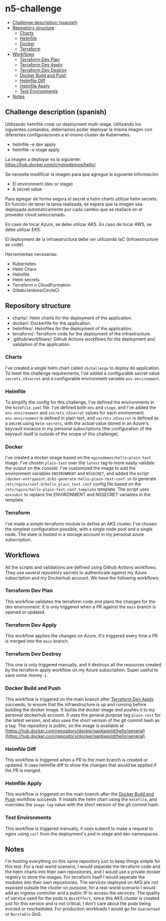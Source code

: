 # n5-challenge

- [Challenge description (spanish)](#challenge-description-spanish)
- [Repository structure](#repository-structure)
  - [Charts](#charts)
  - [Helmfile](#helmfile)
  - [Docker](#docker)
  - [Terraform](#terraform)
- [Workflows](#workflows)
  - [Terraform Dev Plan](#terraform-dev-plan)
  - [Terraform Dev Apply](#terraform-dev-apply)
  - [Terraform Dev Destroy](#terraform-dev-destroy)
  - [Docker Build and Push](#docker-build-and-push)
  - [Helmfile Diff](#helmfile-diff)
  - [Helmfile Apply](#helmfile-apply)
  - [Test Environments](#test-environments)
- [Notes](#notes)

## Challenge description (spanish)

Utilizando helmfile crear un deployment multi-stage. Utilizando los siguientes
comandos, deberiamos poder deployar la misma imagen con diferentes
configuraciones a el mismo cluster de Kubernetes.

* helmfile -e dev apply
* helmfile -e stage apply

La imagen a deployar es la siguiente: https://hub.docker.com/r/nginxdemos/hello/

Se necesita modificar la imagen para que agregue la siguiente información:

* El environment (dev or stage)
* A secret value

Para agregar de forma segura el secret a helm charts utilizar helm secrets.
En función de tener la tarea realizada, se espera que la imagen sea deployada
automáticamente por cada cambio que se realiace en el provedor cloud
seleccionado.

En caso de tocar Azure, se debe utilizar AKS.
En caso de tocar AWS, se debe utilizar EKS.

El deployment de la infraestructura debe ser utilizando IaC (Infraestructure as
code).

Herramientas necesarias:
* Kubernetes
* Helm Chars
* Helmfile
* Helm secrets
* Terraform o CloudFormation
* Gitlab/Jenkins/CircleCI

## Repository structure

* charts/: Helm charts for the deployment of the application.
* docker/: Dockerfile for the application.
* helmfiles/: Helmfiles for the deployment of the application.
* terraform/: Terraform code for the deployment of the infrastructure.
* .github/workflows/: Github Actions workflows for the deployment and validation of the application.

### Charts

I've created a single helm chart called `n5challenge` to deploy de application. To meet the challenge requirements, I've added a configurable secret value `secrets.n5secret` and a configurable environment variable `env.environment`.

### Helmfile

To simplify the config for this challenge, I've defined the environments in the `helmfile.yaml` file.
I've defined both `dev` and `stage`, and I've added the `env.environment` and `secrets.n5secret` values for each environment.
`env.environment` is defined in plain text, and `secrets.n5secret` is defined as a secret using `helm-secrets`, with the actual value stored in an Azure's keyvault instance in my personal subscriptions (the configuration of the keyvault itself is outside of the scope of this challenge).

### Docker

I've created a docker image based on the `nginxdemos/hello:plain-text` image.
I've chosen `plain-text` over the `latest` tag to more easily validate the output on the console.
I've customized the image to add the environment variables `ENVIRONMENT` and `N5SECRET`, and added the script `/docker-entrypoint.d/01-generate-hello-plain-text-conf.sh` to generate `/etc/nginx/conf.d/hello_plain_text.conf` config file based on the `/etc/nginx/hello-plain-text.conf.template` template.
The script uses `envsubst` to replace the ENVIRONMENT and N5SECRET variables in the template.

### Terraform

I've made a simple terraform module to define an AKS cluster. I've chosen the simplest configuration possible, with a single node pool and a single node.
The state is hosted in a storage account in my personal azure subscription.

## Workflows

All the scripts and validations are defined using Github Actions workflows.
They use several repository secrets to authenticate against my Azure subscription and my Dockerhub account.
We have the following workflows:

### Terraform Dev Plan

This workflow validates the terraform code and plans the changes for the dev environment.
It is only triggered when a PR against the `main` branch is opened or updated.

### Terraform Dev Apply

This workflow applies the changes on Azure. It's triggered every time a PR is merged into the `main` branch.

### Terraform Dev Destroy

This one is only triggered manually, and it destroys all the resources created by the terraform apply workflow on my Azure subscription.
Super useful to save some money :).

### Docker Build and Push

This workflow is triggered on the main branch after [Terraform Dev Apply](#terraform-dev-apply) succeeds, to ensure that the infraestructure is up and running before building the docker image.
It builds the docker image and pushes it to my personal dockerhub account.
It uses the general purpose tag `plain-text` for the latest version, and also uses the short version of the git commit hash as a tag.
The repository is public, so the image is available at [https://hub.docker.com/repository/docker/santiagold/hello/general](https://hub.docker.com/repository/docker/santiagold/hello/general).

### Helmfile Diff

This workflow is triggered when a PR to the main branch is created or updated.
It uses helmfile diff to show the changes that would be applied if the PR is merged.

### Helmfile Apply

This workflow is triggered on the main branch after the [Docker Build and Push](#docker-build-and-push) workflow succeeds.
It installs the helm chart using the `helmfile`, and overrides the `image.tag` value with the short version of the git commit hash.

### Test Environments

This workflow is triggered manually, it uses kubectl to make a request to nginx using `curl` from the deployment's pod in stage and dev namespaces.

## Notes

I'm hosting everything on this same repository just to keep things simple for this test.
For a real-world scenario, I would separate the terraform code and the helm charts into their own repositories, and I would use a private docker registry to store the images.
For terraform itself I would seperate the modules into their own repositories.
The services deployed on AKS are not exposed outside the cluster on purpose, for a real-world scenario I would add an ingress controller and a public IP to access the services.
The quality of service used for the pods is `BestEffort`, since this AKS cluster is created just for this service and is not critical, I don't care about the pods being evicted or rescheduled. For production workloads I would go for `Guaranteed` or `Burstable` QoS.
